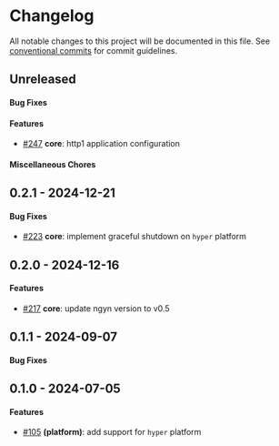 # Changelog
All notable changes to this project will be documented in this file. See [conventional commits](https://www.conventionalcommits.org/) for commit guidelines.

## Unreleased
#### Bug Fixes

#### Features
- [#247](../../../../pull/247) **core**: http1 application configuration

#### Miscellaneous Chores

## 0.2.1 - 2024-12-21
#### Bug Fixes
- [#223](../../../../pull/223) **core**: implement graceful shutdown on `hyper` platform

## 0.2.0 - 2024-12-16
#### Features
- [#217](../../../../pull/217) **core**: update ngyn version to v0.5

## 0.1.1 - 2024-09-07
#### Bug Fixes


## 0.1.0 - 2024-07-05
#### Features
- [#105](../../../../pull/105) **(platform)**: add support for `hyper` platform
